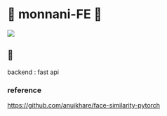 # 🍊 monnani-FE 🍊

<img src="https://user-images.githubusercontent.com/66112716/228446892-b9c709f9-970a-4572-8528-870af6b2bcb9.png" width />

## 🌱

backend : fast api

### reference

https://github.com/anujkhare/face-similarity-pytorch
